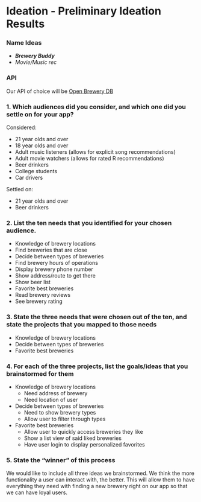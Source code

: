 # Ideation - Preliminary Ideation Results

### Name Ideas
- ***Brewery Buddy***
- *Movie/Music rec*

### API
Our API of choice will be [Open Brewery DB](https://www.openbrewerydb.org/)

### 1. Which audiences did you consider, and which one did you settle on for your app?

Considered:
- 21 year olds and over
- 18 year olds and over
- Adult music listeners (allows for explicit song recommendations)
- Adult movie watchers (allows for rated R recommendations)
- Beer drinkers
- College students
- Car drivers

Settled on:
- 21 year olds and over
- Beer drinkers

### 2. List the ten needs that you identified for your chosen audience.
- Knowledge of brewery locations
- Find breweries that are close
- Decide between types of breweries
- Find brewery hours of operations
- Display brewery phone number
- Show address/route to get there
- Show beer list
- Favorite best breweries
- Read brewery reviews
- See brewery rating

### 3. State the three needs that were chosen out of the ten, and state the projects that you mapped to those needs
- Knowledge of brewery locations
- Decide between types of breweries
- Favorite best breweries

### 4. For each of the three projects, list the goals/ideas that you brainstormed for them
- Knowledge of brewery locations
  - Need address of brewery
  - Need location of user
- Decide between types of breweries
  - Need to show brewery types
  - Allow user to filter through types
- Favorite best breweries
  - Allow user to quickly access breweries they like
  - Show a list view of said liked breweries
  - Have user login to display personalized favorites

### 5. State the “winner” of this process
We would like to include all three ideas we brainstormed. We think the more functionality a user can interact with, the better. This will allow them to have everything they need with finding a new brewery right on our app so that we can have loyal users.

